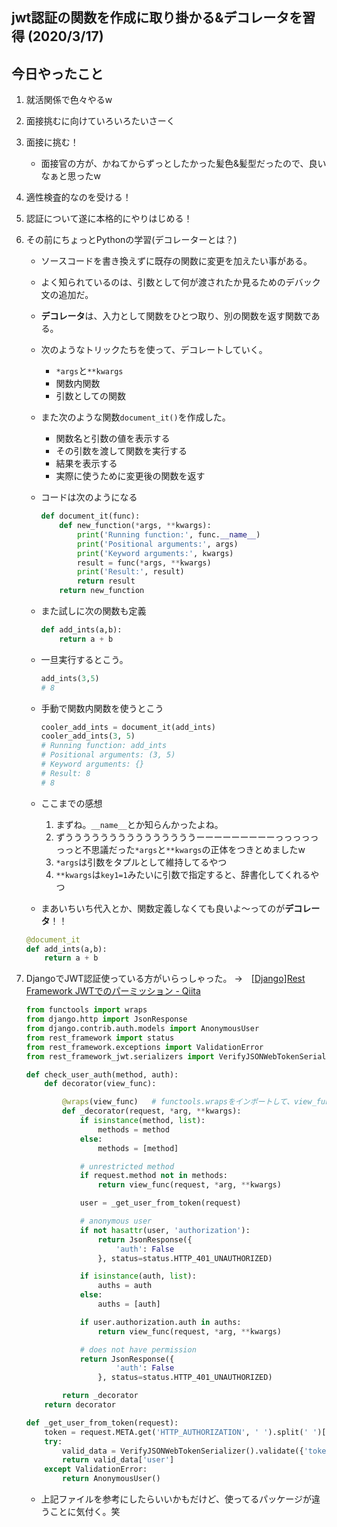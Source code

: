 ## jwt認証の関数を作成に取り掛かる&デコレータを習得 (2020/3/17)

## 今日やったこと
1. 就活関係で色々やるw
2. 面接挑むに向けていろいろたいさーく
3. 面接に挑む！
    - 面接官の方が、かねてからずっとしたかった髪色&髪型だったので、良いなぁと思ったw
4. 適性検査的なのを受ける！
5. 認証について遂に本格的にやりはじめる！
6. その前にちょっとPythonの学習(デコレーターとは？)
    - ソースコードを書き換えずに既存の関数に変更を加えたい事がある。
    - よく知られているのは、引数として何が渡されたか見るためのデバック文の追加だ。
    - **デコレータ**は、入力として関数をひとつ取り、別の関数を返す関数である。
    - 次のようなトリックたちを使って、デコレートしていく。
        - `*args`と`**kwargs`
        - 関数内関数
        - 引数としての関数
    - また次のような関数`document_it()`を作成した。
        - 関数名と引数の値を表示する
        - その引数を渡して関数を実行する
        - 結果を表示する
        - 実際に使うために変更後の関数を返す
    - コードは次のようになる
        ```python:decorator.py
        def document_it(func):
            def new_function(*args, **kwargs):
                print('Running function:', func.__name__)
                print('Positional arguments:', args)
                print('Keyword arguments:', kwargs)
                result = func(*args, **kwargs)
                print('Result:', result)
                return result
            return new_function
        ```
    
    - また試しに次の関数も定義
        ```python:decorator.py
        def add_ints(a,b):
            return a + b
        ```
    
    - 一旦実行するとこう。
        ```python:zikkou.py
        add_ints(3,5)
        # 8
        ```

    - 手動で関数内関数を使うとこう
        ```python:zikkou.py
        cooler_add_ints = document_it(add_ints)
        cooler_add_ints(3, 5)
        # Running function: add_ints
        # Positional arguments: (3, 5)
        # Keyword arguments: {}
        # Result: 8
        # 8
        ```
    
    - ここまでの感想
        1. まずね。`__name__`とか知らんかったよね。
        2. ずうううううううううううううううーーーーーーーーーっっっっっっっと不思議だった`*args`と`**kwargs`の正体をつきとめましたw
        3. `*args`は引数をタプルとして維持してるやつ
        4. `**kwargs`は`key1=1`みたいに引数で指定すると、辞書化してくれるやつ
    
    - まあいちいち代入とか、関数定義しなくても良いよ〜ってのが**デコレータ**！！
    ```python:zikken.py
    @document_it
    def add_ints(a,b):
        return a + b
    ```

7. DjangoでJWT認証使っている方がいらっしゃった。 →　[[Django]Rest Framework JWTでのパーミッション - Qiita](https://qiita.com/karintou/items/a68d1a86f3b195dcc3c1)

    ```python:permission.py
    from functools import wraps
    from django.http import JsonResponse
    from django.contrib.auth.models import AnonymousUser
    from rest_framework import status
    from rest_framework.exceptions import ValidationError
    from rest_framework_jwt.serializers import VerifyJSONWebTokenSerializer

    def check_user_auth(method, auth):
        def decorator(view_func):

            @wraps(view_func)   # functools.wrapsをインポートして、view_funcを変数の関数的な感じで定義する
            def _decorator(request, *arg, **kwargs):
                if isinstance(method, list):
                    methods = method
                else:
                    methods = [method]

                # unrestricted method
                if request.method not in methods:
                    return view_func(request, *arg, **kwargs)

                user = _get_user_from_token(request)

                # anonymous user
                if not hasattr(user, 'authorization'):
                    return JsonResponse({
                        'auth': False
                    }, status=status.HTTP_401_UNAUTHORIZED)

                if isinstance(auth, list):
                    auths = auth
                else:
                    auths = [auth]

                if user.authorization.auth in auths:
                    return view_func(request, *arg, **kwargs)

                # does not have permission
                return JsonResponse({
                        'auth': False
                    }, status=status.HTTP_401_UNAUTHORIZED)

            return _decorator
        return decorator

    def _get_user_from_token(request):
        token = request.META.get('HTTP_AUTHORIZATION', ' ').split(' ')[1]
        try:
            valid_data = VerifyJSONWebTokenSerializer().validate({'token': token})
            return valid_data['user']
        except ValidationError:
            return AnonymousUser()

    ```

    - 上記ファイルを参考にしたらいいかもだけど、使ってるパッケージが違うことに気付く。笑